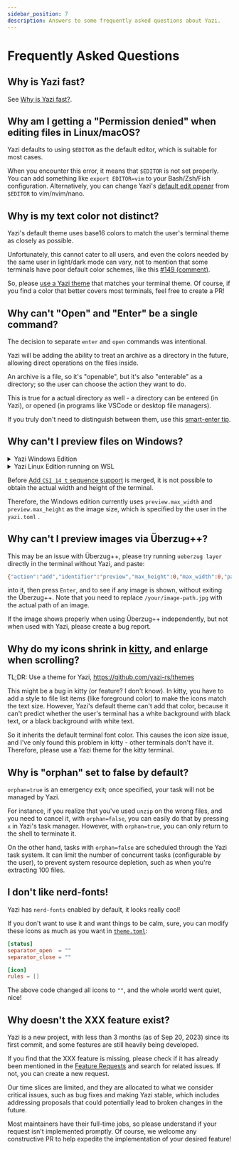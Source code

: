 ```yaml
---
sidebar_position: 7
description: Answers to some frequently asked questions about Yazi.
---
```


# Frequently Asked Questions

## Why is Yazi fast?

See [Why is Yazi fast?](/blog/why-is-yazi-fast).

## Why am I getting a "Permission denied" when editing files in Linux/macOS?

Yazi defaults to using `$EDITOR` as the default editor, which is suitable for most cases.

When you encounter this error, it means that `$EDITOR` is not set properly. You can add something like `export EDITOR=vim` to your Bash/Zsh/Fish configuration.
Alternatively, you can change Yazi's [default edit opener](https://github.com/sxyazi/yazi/blob/main/yazi-config/preset/yazi.toml) from `$EDITOR` to vim/nvim/nano.

## Why is my text color not distinct?

Yazi's default theme uses base16 colors to match the user's terminal theme as closely as possible.

Unfortunately, this cannot cater to all users, and even the colors needed by the same user in light/dark mode can vary, not to mention that some terminals have poor default color schemes, like this [#149 (comment)](https://github.com/sxyazi/yazi/issues/149#issuecomment-1798349727).

So, please [use a Yazi theme](https://github.com/yazi-rs/themes) that matches your terminal theme. Of course, if you find a color that better covers most terminals, feel free to create a PR!

## Why can't "Open" and "Enter" be a single command?

The decision to separate `enter` and `open` commands was intentional.

Yazi will be adding the ability to treat an archive as a directory in the future, allowing direct operations on the files inside.

An archive is a file, so it's "openable", but it's also "enterable" as a directory; so the user can choose the action they want to do.

This is true for a actual directory as well - a directory can be entered (in Yazi), or opened (in programs like VSCode or desktop file managers).

If you truly don't need to distinguish between them, use this [smart-enter tip](/docs/tips.md#smart-enter-enter-for-directory-open-for-file).

## Why can't I preview files on Windows?

<details>
  <summary>Yazi Windows Edition</summary>
  <div>

Have you added Git to the `PATH` according to the [Windows Installation Guide](/docs/installation#windows)?

Please make sure the `file` command is available in your terminal, you can do a `file -v` to verify it.

  </div>
</details>

<details>
  <summary>Yazi Linux Edition running on WSL</summary>
  <div>

Limited by ConPTY, the Windows edition has had to implement many workarounds, which are not perfect.

However, if you run Yazi in WSL, you can experience perfect image previews using `wezterm ssh`.<br/>
[WezTerm](https://wezfurlong.org/wezterm/) is an excellent terminal that can bypass the limitations of ConPTY through its SSH feature, and it's currently the only terminal that supports this approach.

You need to install `sshd` in WSL and start it:

```sh
sudo apt install openssh-server
sudo service ssh restart
```

Then, on the host machine, connect to WSL via SSH:

```sh
wezterm ssh 127.0.0.1
```

That's it! you can now get Yazi's image preview working properly.

  </div>
</details>

Before [Add `CSI 14 t` sequence support](https://github.com/crossterm-rs/crossterm/pull/810) is merged, it is not possible to obtain the actual width and height of the terminal.

Therefore, the Windows edition currently uses `preview.max_width` and `preview.max_height` as the image size, which is specified by the user in the `yazi.toml` .

## Why can't I preview images via Überzug++?

This may be an issue with Überzug++, please try running `ueberzug layer` directly in the terminal without Yazi, and paste:

```sh
{"action":"add","identifier":"preview","max_height":0,"max_width":0,"path":"/your/image-path.jpg","x":0,"y":0}
```

into it, then press `Enter`, and to see if any image is shown, without exiting the Überzug++. Note that you need to replace `/your/image-path.jpg` with the actual path of an image.

If the image shows properly when using Überzug++ independently, but not when used with Yazi, please create a bug report.

## Why do my icons shrink in [kitty](https://sw.kovidgoyal.net/kitty/), and enlarge when scrolling?

TL;DR: Use a theme for Yazi, https://github.com/yazi-rs/themes

This might be a bug in kitty (or feature? I don't know). In kitty, you have to add a style to file list items (like foreground color) to make the icons match the text size. However, Yazi's default theme can't add that color, because it can't predict whether the user's terminal has a white background with black text, or a black background with white text.

So it inherits the default terminal font color. This causes the icon size issue, and I've only found this problem in kitty - other terminals don't have it. Therefore, please use a Yazi theme for the kitty terminal.

## Why is "orphan" set to false by default?

`orphan=true` is an emergency exit; once specified, your task will not be managed by Yazi.

For instance, if you realize that you've used `unzip` on the wrong files, and you need to cancel it, with `orphan=false`, you can easily do that by pressing `x` in Yazi's task manager.
However, with `orphan=true`, you can only return to the shell to terminate it.

On the other hand, tasks with `orphan=false` are scheduled through the Yazi task system. It can limit the number of concurrent tasks (configurable by the user), to prevent system resource depletion, such as when you're extracting 100 files.

## I don't like nerd‐fonts!

Yazi has `nerd-fonts` enabled by default, it looks really cool!

If you don't want to use it and want things to be calm, sure, you can modify these icons as much as you want in [`theme.toml`](./configuration/theme.md):

```toml
[status]
separator_open  = ""
separator_close = ""

[icon]
rules = []
```

The above code changed all icons to `""`, and the whole world went quiet, nice!

## Why doesn't the XXX feature exist?

Yazi is a new project, with less than 3 months (as of Sep 20, 2023) since its first commit, and some features are still heavily being developed.

If you find that the XXX feature is missing, please check if it has already been mentioned in the [Feature Requests](https://github.com/sxyazi/yazi/issues/51) and search for related issues. If not, you can create a new request.

Our time slices are limited, and they are allocated to what we consider critical issues, such as bug fixes and making Yazi stable, which includes addressing proposals that could potentially lead to broken changes in the future.

Most maintainers have their full-time jobs, so please understand if your request isn't implemented promptly. Of course, we welcome any constructive PR to help expedite the implementation of your desired feature!

